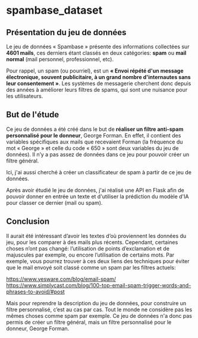 # spambase_dataset
## Présentation du jeu de données
Le jeu de données « Spambase » présente des informations collectées sur **4601 mails**, ces derniers étant classés en deux catégories: **spam** ou **mail normal** (mail personnel, professionnel, etc).

Pour rappel, un spam (ou pourriel), est un **« Envoi répété d'un message électronique, souvent publicitaire, à un grand nombre d'internautes sans leur consentement »**. Les systèmes de messagerie cherchent donc depuis des années à améliorer leurs filtres de spams, qui sont une nuisance pour les utilisateurs.

## But de l'étude
Ce jeu de données a été créé dans le but de **réaliser un filtre anti-spam personnalisé pour le donneur**, George Forman. En effet, il contient des variables spécifiques aux mails que recevaient Forman (la fréquence du mot « George » et celle du code « 650 » sont deux variables du jeu de données). Il n’y a pas assez de données dans ce jeu pour pouvoir créer un filtre général.

Ici, j'ai aussi cherché à créer un classificateur de spam à partir de ce jeu de données.

Après avoir étudié le jeu de données, j'ai réalisé une API en Flask afin de pouvoir donner en entrée un texte et d'utiliser la prédiction du modèle d'IA pour classer ce dernier (mail ou spam).

## Conclusion
Il aurait été intéressant d’avoir les textes d’où proviennent les données du jeu, pour les comparer à des mails plus récents.
Cependant, certaines choses n’ont pas changé: l’utilisation de points d’exclamation et de majuscules par exemple, ou encore l’utilisation de certains mots.
Par exemple, vous pourrez trouver à ces deux liens des techniques pour éviter que le mail envoyé soit classé comme un spam par les filtres actuels:

https://www.yesware.com/blog/email-spam/
https://www.simplycast.com/blog/100-top-email-spam-trigger-words-and-phrases-to-avoid/#post 

Mais pour reprendre la description du jeu de données, pour construire un filtre personnalisé, c’est au cas par cas. Tout le monde ne considère pas les mêmes choses comme spam par exemple. Ce jeu de données n'a donc pas permis de créer un filtre général, mais un filtre personnalisé pour le donneur, George Forman.


